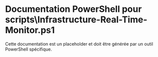 # Documentation PowerShell pour scripts\Infrastructure-Real-Time-Monitor.ps1

Cette documentation est un placeholder et doit être générée par un outil PowerShell spécifique.
